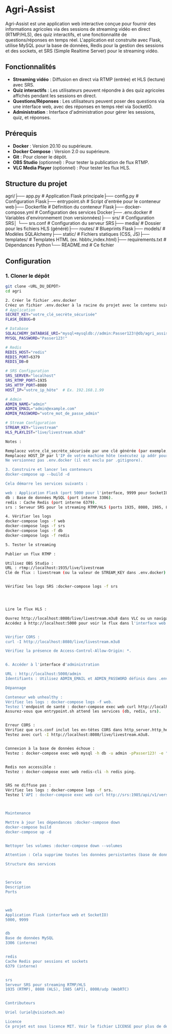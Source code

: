 # Agri-Assist

Agri-Assist est une application web interactive conçue pour fournir des informations agricoles via des sessions de streaming vidéo en direct (RTMP/HLS), des quiz interactifs, et une fonctionnalité de questions/réponses en temps réel. L'application est construite avec Flask, utilise MySQL pour la base de données, Redis pour la gestion des sessions et des sockets, et SRS (Simple Realtime Server) pour le streaming vidéo.

## Fonctionnalités
- **Streaming vidéo** : Diffusion en direct via RTMP (entrée) et HLS (lecture) avec SRS.
- **Quiz interactifs** : Les utilisateurs peuvent répondre à des quiz agricoles affichés pendant les sessions en direct.
- **Questions/Réponses** : Les utilisateurs peuvent poser des questions via une interface web, avec des réponses en temps réel via SocketIO.
- **Administration** : Interface d'administration pour gérer les sessions, quiz, et réponses.

## Prérequis
- **Docker** : Version 20.10 ou supérieure.
- **Docker Compose** : Version 2.0 ou supérieure.
- **Git** : Pour cloner le dépôt.
- **OBS Studio** (optionnel) : Pour tester la publication de flux RTMP.
- **VLC Media Player** (optionnel) : Pour tester les flux HLS.

## Structure du projet

agri/├── app.py                  # Application Flask principale├── config.py              # Configuration Flask├── entrypoint.sh          # Script d'entrée pour le conteneur web├── Dockerfile             # Définition du conteneur Flask├── docker-compose.yml     # Configuration des services Docker├── .env.docker            # Variables d'environnement (non versionnées)├── srs/                   # Configuration SRS│   └── srs.conf           # Configuration du serveur SRS├── media/                 # Dossier pour les fichiers HLS (généré)├── routes/                # Blueprints Flask├── models/                # Modèles SQLAlchemy├── static/                # Fichiers statiques (CSS, JS)├── templates/             # Templates HTML (ex. hbbtv_index.html)├── requirements.txt       # Dépendances Python└── README.md              # Ce fichier

## Configuration

### 1. Cloner le dépôt
```bash
git clone <URL_DU_DÉPÔT>
cd agri

2. Créer le fichier .env.docker
Créez un fichier .env.docker à la racine du projet avec le contenu suivant :
# Application
SECRET_KEY="votre_clé_secrète_sécurisée"
FLASK_DEBUG=0

# Database
SQLALCHEMY_DATABASE_URI="mysql+mysqldb://admin:Passer123!@db/agri_assist"
MYSQL_PASSWORD="Passer123!"

# Redis
REDIS_HOST="redis"
REDIS_PORT=6379
REDIS_DB=0

# SRS Configuration
SRS_SERVER="localhost"
SRS_RTMP_PORT=1935
SRS_HTTP_PORT=8080
HOST_IP="votre_ip_hôte"  # Ex. 192.168.1.99

# Admin
ADMIN_NAME="admin"
ADMIN_EMAIL="admin@example.com"
ADMIN_PASSWORD="votre_mot_de_passe_admin"

# Stream Configuration
STREAM_KEY="livestream"
HLS_PLAYLIST="live/livestream.m3u8"

Notes :

Remplacez votre_clé_secrète_sécurisée par une clé générée (par exemple, openssl rand -hex 32).
Remplacez HOST_IP par l'IP de votre machine hôte (exécutez ip addr pour la trouver).
Ne versionnez pas .env.docker (il est exclu par .gitignore).

3. Construire et lancer les conteneurs
docker-compose up --build -d

Cela démarre les services suivants :

web : Application Flask (port 5000 pour l'interface, 9999 pour SocketIO).
db : Base de données MySQL (port interne 3306).
redis : Cache Redis (port interne 6379).
srs : Serveur SRS pour le streaming RTMP/HLS (ports 1935, 8080, 1985, 8000/udp).

4. Vérifier les logs
docker-compose logs -f web
docker-compose logs -f srs
docker-compose logs -f db
docker-compose logs -f redis

5. Tester le streaming

Publier un flux RTMP :

Utilisez OBS Studio :
URL : rtmp://localhost:1935/live/livestream
Clé de flux : livestream (ou la valeur de STREAM_KEY dans .env.docker).


Vérifiez les logs SRS :docker-compose logs -f srs




Lire le flux HLS :

Ouvrez http://localhost:8080/live/livestream.m3u8 dans VLC ou un navigateur.
Accédez à http://localhost:5000 pour voir le flux dans l'interface web.


Vérifier CORS :
curl -I http://localhost:8080/live/livestream.m3u8

Vérifiez la présence de Access-Control-Allow-Origin: *.


6. Accéder à l'interface d'administration

URL : http://localhost:5000/admin
Identifiants : Utilisez ADMIN_EMAIL et ADMIN_PASSWORD définis dans .env.docker.

Dépannage

Conteneur web unhealthy :
Vérifiez les logs : docker-compose logs -f web.
Testez l'endpoint de santé : docker-compose exec web curl http://localhost:5000/health-check.
Assurez-vous que entrypoint.sh attend les services (db, redis, srs).


Erreur CORS :
Vérifiez que srs.conf inclut les en-têtes CORS dans http_server.http_headers.
Testez avec curl -I http://localhost:8080/live/livestream.m3u8.


Connexion à la base de données échoue :
Testez : docker-compose exec web mysql -h db -u admin -pPasser123! -e "SELECT 1".


Redis non accessible :
Testez : docker-compose exec web redis-cli -h redis ping.


SRS ne diffuse pas :
Vérifiez les logs : docker-compose logs -f srs.
Testez l'API : docker-compose exec web curl http://srs:1985/api/v1/versions.



Maintenance

Mettre à jour les dépendances :docker-compose down
docker-compose build
docker-compose up -d


Nettoyer les volumes :docker-compose down --volumes

Attention : Cela supprime toutes les données persistantes (base de données, Redis, médias).

Structure des services



Service
Description
Ports



web
Application Flask (interface web et SocketIO)
5000, 9999


db
Base de données MySQL
3306 (interne)


redis
Cache Redis pour sessions et sockets
6379 (interne)


srs
Serveur SRS pour streaming RTMP/HLS
1935 (RTMP), 8080 (HLS), 1985 (API), 8000/udp (WebRTC)


Contributeurs

Uriel (uriel@visiotech.me)

Licence
Ce projet est sous licence MIT. Voir le fichier LICENSE pour plus de détails.```